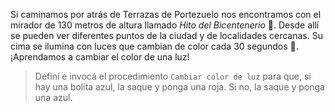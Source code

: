 <gs-attire attire-url="https://raw.githubusercontent.com/MumukiProject/mumuki-guia-gobstones-terrazas-de-portezuelo/master/assets/attires/config_1571418912973.json"></gs-attire>

<gs-toolbox toolbox-url="https://raw.githubusercontent.com/MumukiProject/mumuki-guia-gobstones-terrazas-de-portezuelo/master/assets/toolbox_1571757810731.xml"></gs-toolbox>

Si caminamos por atrás de Terrazas de Portezuelo nos encontramos con el mirador de 130 metros de altura llamado _Hito del Bicentenerio_ :tokyo_tower:. Desde allí se pueden ver diferentes puntos de la ciudad y de localidades cercanas. Su cima se ilumina con luces que cambian de color cada 30 segundos :art:. ¡Aprendamos a cambiar el color de una luz!

> Definí e invocá el procedimiento `Cambiar color de luz` para que, si hay una bolita azul, la saque y ponga una roja. Si no, la saque y ponga una azul.

